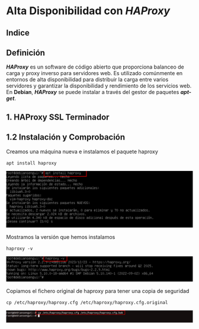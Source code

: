 # Alta Disponibilidad con ***HAProxy***

## Indice

## Definición 

***HAProxy*** es un software de código abierto que proporciona balanceo de carga y proxy inverso para servidores web. Es utilizado comúnmente en entornos de alta disponibilidad para distribuir la carga entre varios servidores y garantizar la disponibilidad y rendimiento de los servicios web. En **Debian**, ***HAProxy*** se puede instalar a través del gestor de paquetes ***apt-get***.

## 1. HAProxy SSL Terminador

## 1.2 Instalación y Comprobación

Creamos una máquina nueva e instalamos el paquete haproxy 

~~~
apt install haproxy
~~~
![Comando de Instalación](./img/HAProxy/1_aproxy_instalacion.png)


Mostramos la versión que hemos instalamos

~~~
haproxy -v
~~~
![Comando de Versión](./img/HAProxy/2_aproxy_version.png)


Copiamos el fichero original de haproxy para tener una copia de seguridad

~~~
cp /etc/haproxy/haproxy.cfg /etc/haproxy/haproxy.cfg.original
~~~

![Copia de Fichero](./img/HAProxy/3_copia_fichero.png)